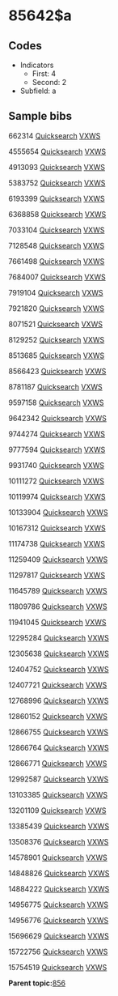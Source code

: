 # 85642$a

## Codes

-   Indicators
    -   First: 4
    -   Second: 2
-   Subfield: a

## Sample bibs

662314 [Quicksearch](https://search.library.yale.edu/catalog/662314) [VXWS](http://prodorbis.library.yale.edu:7014/vxws/GetHoldingsService?bibId=662314)

4555654 [Quicksearch](https://search.library.yale.edu/catalog/4555654) [VXWS](http://prodorbis.library.yale.edu:7014/vxws/GetHoldingsService?bibId=4555654)

4913093 [Quicksearch](https://search.library.yale.edu/catalog/4913093) [VXWS](http://prodorbis.library.yale.edu:7014/vxws/GetHoldingsService?bibId=4913093)

5383752 [Quicksearch](https://search.library.yale.edu/catalog/5383752) [VXWS](http://prodorbis.library.yale.edu:7014/vxws/GetHoldingsService?bibId=5383752)

6193399 [Quicksearch](https://search.library.yale.edu/catalog/6193399) [VXWS](http://prodorbis.library.yale.edu:7014/vxws/GetHoldingsService?bibId=6193399)

6368858 [Quicksearch](https://search.library.yale.edu/catalog/6368858) [VXWS](http://prodorbis.library.yale.edu:7014/vxws/GetHoldingsService?bibId=6368858)

7033104 [Quicksearch](https://search.library.yale.edu/catalog/7033104) [VXWS](http://prodorbis.library.yale.edu:7014/vxws/GetHoldingsService?bibId=7033104)

7128548 [Quicksearch](https://search.library.yale.edu/catalog/7128548) [VXWS](http://prodorbis.library.yale.edu:7014/vxws/GetHoldingsService?bibId=7128548)

7661498 [Quicksearch](https://search.library.yale.edu/catalog/7661498) [VXWS](http://prodorbis.library.yale.edu:7014/vxws/GetHoldingsService?bibId=7661498)

7684007 [Quicksearch](https://search.library.yale.edu/catalog/7684007) [VXWS](http://prodorbis.library.yale.edu:7014/vxws/GetHoldingsService?bibId=7684007)

7919104 [Quicksearch](https://search.library.yale.edu/catalog/7919104) [VXWS](http://prodorbis.library.yale.edu:7014/vxws/GetHoldingsService?bibId=7919104)

7921820 [Quicksearch](https://search.library.yale.edu/catalog/7921820) [VXWS](http://prodorbis.library.yale.edu:7014/vxws/GetHoldingsService?bibId=7921820)

8071521 [Quicksearch](https://search.library.yale.edu/catalog/8071521) [VXWS](http://prodorbis.library.yale.edu:7014/vxws/GetHoldingsService?bibId=8071521)

8129252 [Quicksearch](https://search.library.yale.edu/catalog/8129252) [VXWS](http://prodorbis.library.yale.edu:7014/vxws/GetHoldingsService?bibId=8129252)

8513685 [Quicksearch](https://search.library.yale.edu/catalog/8513685) [VXWS](http://prodorbis.library.yale.edu:7014/vxws/GetHoldingsService?bibId=8513685)

8566423 [Quicksearch](https://search.library.yale.edu/catalog/8566423) [VXWS](http://prodorbis.library.yale.edu:7014/vxws/GetHoldingsService?bibId=8566423)

8781187 [Quicksearch](https://search.library.yale.edu/catalog/8781187) [VXWS](http://prodorbis.library.yale.edu:7014/vxws/GetHoldingsService?bibId=8781187)

9597158 [Quicksearch](https://search.library.yale.edu/catalog/9597158) [VXWS](http://prodorbis.library.yale.edu:7014/vxws/GetHoldingsService?bibId=9597158)

9642342 [Quicksearch](https://search.library.yale.edu/catalog/9642342) [VXWS](http://prodorbis.library.yale.edu:7014/vxws/GetHoldingsService?bibId=9642342)

9744274 [Quicksearch](https://search.library.yale.edu/catalog/9744274) [VXWS](http://prodorbis.library.yale.edu:7014/vxws/GetHoldingsService?bibId=9744274)

9777594 [Quicksearch](https://search.library.yale.edu/catalog/9777594) [VXWS](http://prodorbis.library.yale.edu:7014/vxws/GetHoldingsService?bibId=9777594)

9931740 [Quicksearch](https://search.library.yale.edu/catalog/9931740) [VXWS](http://prodorbis.library.yale.edu:7014/vxws/GetHoldingsService?bibId=9931740)

10111272 [Quicksearch](https://search.library.yale.edu/catalog/10111272) [VXWS](http://prodorbis.library.yale.edu:7014/vxws/GetHoldingsService?bibId=10111272)

10119974 [Quicksearch](https://search.library.yale.edu/catalog/10119974) [VXWS](http://prodorbis.library.yale.edu:7014/vxws/GetHoldingsService?bibId=10119974)

10133904 [Quicksearch](https://search.library.yale.edu/catalog/10133904) [VXWS](http://prodorbis.library.yale.edu:7014/vxws/GetHoldingsService?bibId=10133904)

10167312 [Quicksearch](https://search.library.yale.edu/catalog/10167312) [VXWS](http://prodorbis.library.yale.edu:7014/vxws/GetHoldingsService?bibId=10167312)

11174738 [Quicksearch](https://search.library.yale.edu/catalog/11174738) [VXWS](http://prodorbis.library.yale.edu:7014/vxws/GetHoldingsService?bibId=11174738)

11259409 [Quicksearch](https://search.library.yale.edu/catalog/11259409) [VXWS](http://prodorbis.library.yale.edu:7014/vxws/GetHoldingsService?bibId=11259409)

11297817 [Quicksearch](https://search.library.yale.edu/catalog/11297817) [VXWS](http://prodorbis.library.yale.edu:7014/vxws/GetHoldingsService?bibId=11297817)

11645789 [Quicksearch](https://search.library.yale.edu/catalog/11645789) [VXWS](http://prodorbis.library.yale.edu:7014/vxws/GetHoldingsService?bibId=11645789)

11809786 [Quicksearch](https://search.library.yale.edu/catalog/11809786) [VXWS](http://prodorbis.library.yale.edu:7014/vxws/GetHoldingsService?bibId=11809786)

11941045 [Quicksearch](https://search.library.yale.edu/catalog/11941045) [VXWS](http://prodorbis.library.yale.edu:7014/vxws/GetHoldingsService?bibId=11941045)

12295284 [Quicksearch](https://search.library.yale.edu/catalog/12295284) [VXWS](http://prodorbis.library.yale.edu:7014/vxws/GetHoldingsService?bibId=12295284)

12305638 [Quicksearch](https://search.library.yale.edu/catalog/12305638) [VXWS](http://prodorbis.library.yale.edu:7014/vxws/GetHoldingsService?bibId=12305638)

12404752 [Quicksearch](https://search.library.yale.edu/catalog/12404752) [VXWS](http://prodorbis.library.yale.edu:7014/vxws/GetHoldingsService?bibId=12404752)

12407721 [Quicksearch](https://search.library.yale.edu/catalog/12407721) [VXWS](http://prodorbis.library.yale.edu:7014/vxws/GetHoldingsService?bibId=12407721)

12768996 [Quicksearch](https://search.library.yale.edu/catalog/12768996) [VXWS](http://prodorbis.library.yale.edu:7014/vxws/GetHoldingsService?bibId=12768996)

12860152 [Quicksearch](https://search.library.yale.edu/catalog/12860152) [VXWS](http://prodorbis.library.yale.edu:7014/vxws/GetHoldingsService?bibId=12860152)

12866755 [Quicksearch](https://search.library.yale.edu/catalog/12866755) [VXWS](http://prodorbis.library.yale.edu:7014/vxws/GetHoldingsService?bibId=12866755)

12866764 [Quicksearch](https://search.library.yale.edu/catalog/12866764) [VXWS](http://prodorbis.library.yale.edu:7014/vxws/GetHoldingsService?bibId=12866764)

12866771 [Quicksearch](https://search.library.yale.edu/catalog/12866771) [VXWS](http://prodorbis.library.yale.edu:7014/vxws/GetHoldingsService?bibId=12866771)

12992587 [Quicksearch](https://search.library.yale.edu/catalog/12992587) [VXWS](http://prodorbis.library.yale.edu:7014/vxws/GetHoldingsService?bibId=12992587)

13103385 [Quicksearch](https://search.library.yale.edu/catalog/13103385) [VXWS](http://prodorbis.library.yale.edu:7014/vxws/GetHoldingsService?bibId=13103385)

13201109 [Quicksearch](https://search.library.yale.edu/catalog/13201109) [VXWS](http://prodorbis.library.yale.edu:7014/vxws/GetHoldingsService?bibId=13201109)

13385439 [Quicksearch](https://search.library.yale.edu/catalog/13385439) [VXWS](http://prodorbis.library.yale.edu:7014/vxws/GetHoldingsService?bibId=13385439)

13508376 [Quicksearch](https://search.library.yale.edu/catalog/13508376) [VXWS](http://prodorbis.library.yale.edu:7014/vxws/GetHoldingsService?bibId=13508376)

14578901 [Quicksearch](https://search.library.yale.edu/catalog/14578901) [VXWS](http://prodorbis.library.yale.edu:7014/vxws/GetHoldingsService?bibId=14578901)

14848826 [Quicksearch](https://search.library.yale.edu/catalog/14848826) [VXWS](http://prodorbis.library.yale.edu:7014/vxws/GetHoldingsService?bibId=14848826)

14884222 [Quicksearch](https://search.library.yale.edu/catalog/14884222) [VXWS](http://prodorbis.library.yale.edu:7014/vxws/GetHoldingsService?bibId=14884222)

14956775 [Quicksearch](https://search.library.yale.edu/catalog/14956775) [VXWS](http://prodorbis.library.yale.edu:7014/vxws/GetHoldingsService?bibId=14956775)

14956776 [Quicksearch](https://search.library.yale.edu/catalog/14956776) [VXWS](http://prodorbis.library.yale.edu:7014/vxws/GetHoldingsService?bibId=14956776)

15696629 [Quicksearch](https://search.library.yale.edu/catalog/15696629) [VXWS](http://prodorbis.library.yale.edu:7014/vxws/GetHoldingsService?bibId=15696629)

15722756 [Quicksearch](https://search.library.yale.edu/catalog/15722756) [VXWS](http://prodorbis.library.yale.edu:7014/vxws/GetHoldingsService?bibId=15722756)

15754519 [Quicksearch](https://search.library.yale.edu/catalog/15754519) [VXWS](http://prodorbis.library.yale.edu:7014/vxws/GetHoldingsService?bibId=15754519)

**Parent topic:**[856](../../tags/856/856.md)

